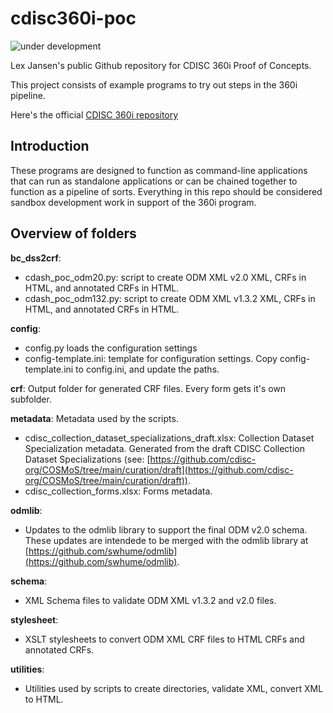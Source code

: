 # cdisc360i-poc

![under development](https://img.shields.io/badge/under-development-blue)

Lex Jansen's public Github repository for CDISC 360i Proof of Concepts.

This project consists of example programs to try out steps in the 360i pipeline.

Here's the official [CDISC 360i repository](https://github.com/cdisc-org/360i)

## Introduction

These programs are designed to function as command-line applications that can run as standalone applications or can be chained together to function as a pipeline of sorts. Everything in this repo should be considered sandbox development work in support of the 360i program.

## Overview of folders

**bc_dss2crf**:

- cdash_poc_odm20.py: script to create ODM XML v2.0 XML, CRFs in HTML, and annotated CRFs in HTML.
- cdash_poc_odm132.py: script to create ODM XML v1.3.2 XML, CRFs in HTML, and annotated CRFs in HTML.

**config**:

- config.py loads the configuration settings
- config-template.ini: template for configuration settings. Copy config-template.ini to config.ini, and update the paths.

**crf**: Output folder for generated CRF files. Every form gets it's own subfolder.

**metadata**:  Metadata used by the scripts.

- cdisc_collection_dataset_specializations_draft.xlsx: Collection Dataset Specialization metadata. Generated from the draft CDISC Collection Dataset Specializations (see: [https://github.com/cdisc-org/COSMoS/tree/main/curation/draft](https://github.com/cdisc-org/COSMoS/tree/main/curation/draft)).
- cdisc_collection_forms.xlsx: Forms metadata.

**odmlib**:

- Updates to the odmlib library to support the final ODM v2.0 schema. These updates are intendede to be merged with the odmlib library at [https://github.com/swhume/odmlib](https://github.com/swhume/odmlib).

**schema**:

- XML Schema files to validate ODM XML v1.3.2 and v2.0 files.

**stylesheet**:

- XSLT stylesheets to convert ODM XML CRF files to HTML CRFs and annotated CRFs.

**utilities**:

- Utilities used by scripts to create directories, validate XML, convert XML to HTML.


